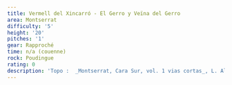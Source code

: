 ```yaml
---
title: Vermell del Xincarró - El Gerro y Veïna del Gerro
area: Montserrat
difficulty: '5'
height: '20'
pitches: '1'
gear: Rapproché
time: n/a (couenne)
rock: Poudingue
rating: 0
description: 'Topo :  _Montserrat, Cara Sur, vol. 1 vias cortas_, L. Alfonso, 2012.'
---
```


